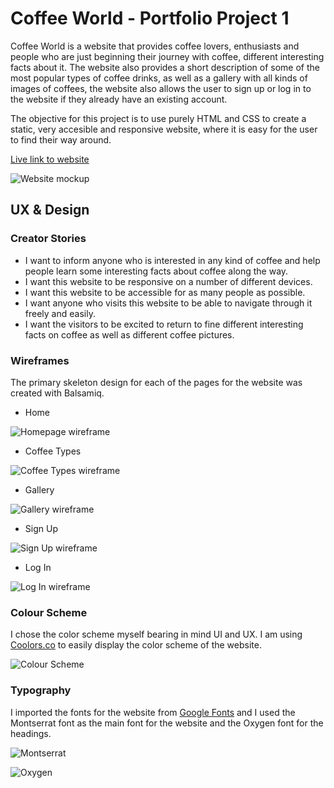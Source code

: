 # __Coffee World - Portfolio Project 1__
Coffee World is a website that provides coffee lovers, enthusiasts and people who are just beginning their journey with coffee, different interesting facts about it. The website also provides a short description of some of the most popular types of coffee drinks, as well as a gallery with all kinds of images of coffees, the website also allows the user to sign up or log in to the website if they already have an existing account.

The objective for this project is to use purely HTML and CSS to create a static, very accesible and responsive website, where it is easy for the user to find their way around.

[Live link to website](https://devnickocodes.github.io/coffee-world/index.html)

![Website mockup](https://github.com/devnickocodes/coffee-world/blob/main/documentation/mock-up.png)


## __UX & Design__

### __Creator Stories__

- I want to inform anyone who is interested in any kind of coffee and help people learn some interesting facts about coffee along the way.
- I want this website to be responsive on a number of different devices.
- I want this website to be accessible for as many people as possible.
- I want anyone who visits this website to be able to navigate through it freely and easily.
- I want the visitors to be excited to return to fine different interesting facts on coffee as well as different coffee pictures.

### __Wireframes__

The primary skeleton design for each of the pages for the website was created with Balsamiq.

- Home

![Homepage wireframe](https://github.com/devnickocodes/coffee-world/blob/main/documentation/home-page-wireframe.png)

- Coffee Types

![Coffee Types wireframe](https://github.com/devnickocodes/coffee-world/blob/main/documentation/coffee-types-wireframe.png)

- Gallery

![Gallery wireframe](https://github.com/devnickocodes/coffee-world/blob/main/documentation/gallery-wireframe.png)

- Sign Up

![Sign Up wireframe](https://github.com/devnickocodes/coffee-world/blob/main/documentation/sign-up-page-wireframe.png)


- Log In

![Log In wireframe](https://github.com/devnickocodes/coffee-world/blob/main/documentation/log-in-page-wireframe.png)

### __Colour Scheme__


I chose the color scheme myself bearing in mind UI and UX. I am using [Coolors.co](https://coolors.co/613613-997950-5c2c06-6e4e24-ebbdbd-997950-f0e7e7) to easily display the color scheme of the website.

![Colour Scheme](https://github.com/devnickocodes/coffee-world/blob/main/documentation/coolors-color-scheme.png)

### __Typography__

I imported the fonts for the website from [Google Fonts](https://fonts.google.com/specimen/Montserrat?query=montserrat
) and I used the Montserrat font as the main font for the website and the Oxygen font for the headings.

![Montserrat](https://github.com/devnickocodes/coffee-world/blob/main/documentation/google-fonts-montserrat.png)

![Oxygen](https://github.com/devnickocodes/coffee-world/blob/main/documentation/google-fonts-oxygen.png)









